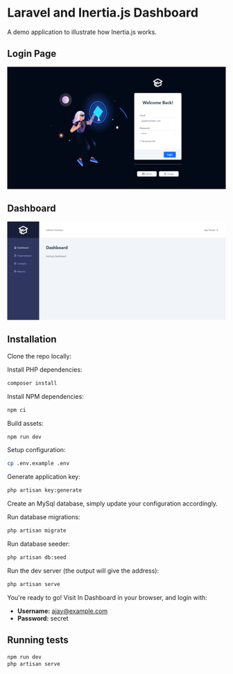 # Laravel and Inertia.js Dashboard

A demo application to illustrate how Inertia.js works.

## Login Page
![](login.png)

## Dashboard
![](dashboard.png)

## Installation

Clone the repo locally:


Install PHP dependencies:

```sh
composer install
```

Install NPM dependencies:

```sh
npm ci
```

Build assets:

```sh
npm run dev
```

Setup configuration:

```sh
cp .env.example .env
```

Generate application key:

```sh
php artisan key:generate
```

Create an MySql database, simply update your configuration accordingly.


Run database migrations:

```sh
php artisan migrate
```

Run database seeder:

```sh
php artisan db:seed
```

Run the dev server (the output will give the address):

```sh
php artisan serve
```

You're ready to go! Visit In Dashboard in your browser, and login with:

- **Username:** ajay@example.com
- **Password:** secret

## Running tests


```
npm run dev
php artisan serve
```
